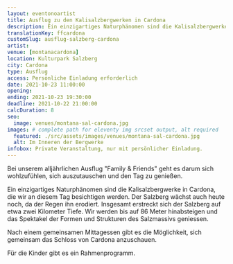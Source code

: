 ```yaml
---
layout: eventonoartist
title: Ausflug zu den Kalisalzbergwerken in Cardona
description: Ein einzigartiges Naturphänomen sind die Kalisalzbergwerke in Cardona, die wir an diesem Tag besichtigen werden. Der Salzberg wächst auch heute noch.
translationKey: ffcardona
customSlug: ausflug-salzberg-cardona
artist:
venue: [montanacardona]
location: Kulturpark Salzberg
city: Cardona
type: Ausflug
access: Persönliche Einladung erforderlich
date: 2021-10-23 11:00:00
opening:
ending: 2021-10-23 19:30:00
deadline: 2021-10-22 21:00:00
calcDuration: 8
seo:
  image: venues/montana-sal-cardona.jpg
images: # complete path for eleventy img srcset output, alt required
  featured: ./src/assets/images/venues/montana-sal-cardona.jpg
  alt: Im Inneren der Bergwerke
infobox: Private Veranstaltung, nur mit persönlicher Einladung.
---
```


Bei unserem alljährlichen Ausflug "Family & Friends" geht es darum sich wohlzufühlen, sich auszutauschen und den Tag zu genießen.

Ein einzigartiges Naturphänomen sind die Kalisalzbergwerke in Cardona, die wir an diesem Tag besichtigen werden. Der Salzberg wächst auch heute noch, da der Regen ihn erodiert. Insgesamt erstreckt sich der Salzberg auf etwa zwei Kilometer Tiefe. Wir werden bis auf 86 Meter hinabsteigen und das Spektakel der Formen und Strukturen des Salzmassivs geniessen.

Nach einem gemeinsamen Mittagessen gibt es die Möglichkeit, sich gemeinsam das Schloss von Cardona anzuschauen.

Für die Kinder gibt es ein Rahmenprogramm.
